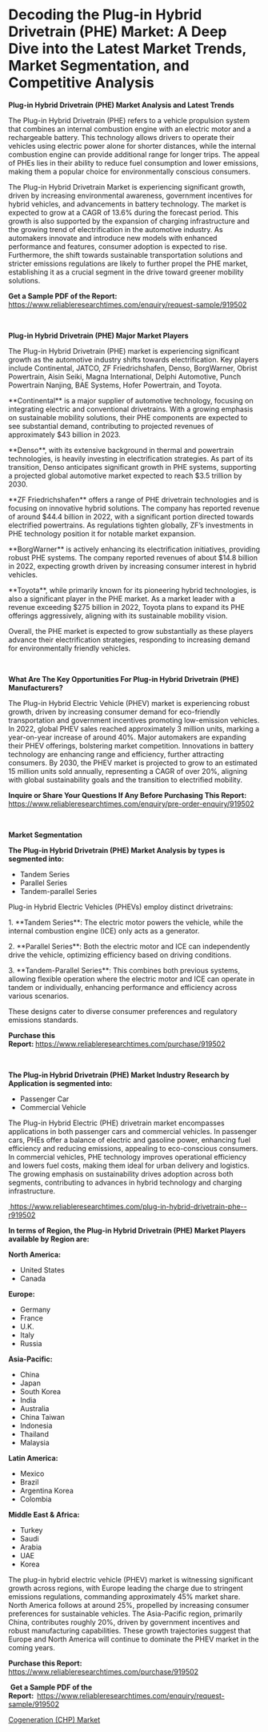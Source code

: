 <p><h1>Decoding the Plug-in Hybrid Drivetrain (PHE) Market: A Deep Dive into the Latest Market Trends, Market Segmentation, and Competitive Analysis</h1></p><p><strong>Plug-in Hybrid Drivetrain (PHE) Market Analysis and Latest Trends</strong></p>
<p><p>The Plug-in Hybrid Drivetrain (PHE) refers to a vehicle propulsion system that combines an internal combustion engine with an electric motor and a rechargeable battery. This technology allows drivers to operate their vehicles using electric power alone for shorter distances, while the internal combustion engine can provide additional range for longer trips. The appeal of PHEs lies in their ability to reduce fuel consumption and lower emissions, making them a popular choice for environmentally conscious consumers.</p><p>The Plug-in Hybrid Drivetrain Market is experiencing significant growth, driven by increasing environmental awareness, government incentives for hybrid vehicles, and advancements in battery technology. The market is expected to grow at a CAGR of 13.6% during the forecast period. This growth is also supported by the expansion of charging infrastructure and the growing trend of electrification in the automotive industry. As automakers innovate and introduce new models with enhanced performance and features, consumer adoption is expected to rise. Furthermore, the shift towards sustainable transportation solutions and stricter emissions regulations are likely to further propel the PHE market, establishing it as a crucial segment in the drive toward greener mobility solutions.</p></p>
<p><strong>Get a Sample PDF of the Report:&nbsp;</strong> <a href="https://www.reliableresearchtimes.com/enquiry/request-sample/919502?utm_campaign=2139&utm_medium=2&utm_source=Github&utm_content=ia&utm_term=14022025&utm_id=plug-in-hybrid-drivetrain-phe">https://www.reliableresearchtimes.com/enquiry/request-sample/919502</a></p>
<p>&nbsp;</p>
<p><strong>Plug-in Hybrid Drivetrain (PHE) Major Market Players</strong></p>
<p><p>The Plug-in Hybrid Drivetrain (PHE) market is experiencing significant growth as the automotive industry shifts towards electrification. Key players include Continental, JATCO, ZF Friedrichshafen, Denso, BorgWarner, Obrist Powertrain, Aisin Seiki, Magna International, Delphi Automotive, Punch Powertrain Nanjing, BAE Systems, Hofer Powertrain, and Toyota.</p><p>**Continental** is a major supplier of automotive technology, focusing on integrating electric and conventional drivetrains. With a growing emphasis on sustainable mobility solutions, their PHE components are expected to see substantial demand, contributing to projected revenues of approximately $43 billion in 2023. </p><p>**Denso**, with its extensive background in thermal and powertrain technologies, is heavily investing in electrification strategies. As part of its transition, Denso anticipates significant growth in PHE systems, supporting a projected global automotive market expected to reach $3.5 trillion by 2030. </p><p>**ZF Friedrichshafen** offers a range of PHE drivetrain technologies and is focusing on innovative hybrid solutions. The company has reported revenue of around $44.4 billion in 2022, with a significant portion directed towards electrified powertrains. As regulations tighten globally, ZF’s investments in PHE technology position it for notable market expansion.</p><p>**BorgWarner** is actively enhancing its electrification initiatives, providing robust PHE systems. The company reported revenues of about $14.8 billion in 2022, expecting growth driven by increasing consumer interest in hybrid vehicles.</p><p>**Toyota**, while primarily known for its pioneering hybrid technologies, is also a significant player in the PHE market. As a market leader with a revenue exceeding $275 billion in 2022, Toyota plans to expand its PHE offerings aggressively, aligning with its sustainable mobility vision.</p><p>Overall, the PHE market is expected to grow substantially as these players advance their electrification strategies, responding to increasing demand for environmentally friendly vehicles.</p></p>
<p>&nbsp;</p>
<p><strong>What Are The Key Opportunities For Plug-in Hybrid Drivetrain (PHE) Manufacturers?</strong></p>
<p><p>The Plug-in Hybrid Electric Vehicle (PHEV) market is experiencing robust growth, driven by increasing consumer demand for eco-friendly transportation and government incentives promoting low-emission vehicles. In 2022, global PHEV sales reached approximately 3 million units, marking a year-on-year increase of around 40%. Major automakers are expanding their PHEV offerings, bolstering market competition. Innovations in battery technology are enhancing range and efficiency, further attracting consumers. By 2030, the PHEV market is projected to grow to an estimated 15 million units sold annually, representing a CAGR of over 20%, aligning with global sustainability goals and the transition to electrified mobility.</p></p>
<p><strong>Inquire or Share Your Questions If Any Before Purchasing This Report:</strong> <a href="https://www.reliableresearchtimes.com/enquiry/pre-order-enquiry/919502?utm_campaign=2139&utm_medium=2&utm_source=Github&utm_content=ia&utm_term=14022025&utm_id=plug-in-hybrid-drivetrain-phe">https://www.reliableresearchtimes.com/enquiry/pre-order-enquiry/919502</a></p>
<p>&nbsp;</p>
<p><strong>Market Segmentation</strong></p>
<p><strong>The Plug-in Hybrid Drivetrain (PHE) Market Analysis by types is segmented into:</strong></p>
<p><ul><li>Tandem Series</li><li>Parallel Series</li><li>Tandem-parallel Series</li></ul></p>
<p><p>Plug-in Hybrid Electric Vehicles (PHEVs) employ distinct drivetrains: </p><p>1. **Tandem Series**: The electric motor powers the vehicle, while the internal combustion engine (ICE) only acts as a generator.</p><p>2. **Parallel Series**: Both the electric motor and ICE can independently drive the vehicle, optimizing efficiency based on driving conditions.</p><p>3. **Tandem-Parallel Series**: This combines both previous systems, allowing flexible operation where the electric motor and ICE can operate in tandem or individually, enhancing performance and efficiency across various scenarios. </p><p>These designs cater to diverse consumer preferences and regulatory emissions standards.</p></p>
<p><strong>Purchase this Report:&nbsp;</strong><a href="https://www.reliableresearchtimes.com/purchase/919502?utm_campaign=2139&utm_medium=2&utm_source=Github&utm_content=ia&utm_term=14022025&utm_id=plug-in-hybrid-drivetrain-phe">https://www.reliableresearchtimes.com/purchase/919502</a></p>
<p>&nbsp;</p>
<p><strong>The Plug-in Hybrid Drivetrain (PHE) Market Industry Research by Application is segmented into:</strong></p>
<p><ul><li>Passenger Car</li><li>Commercial Vehicle</li></ul></p>
<p><p>The Plug-in Hybrid Electric (PHE) drivetrain market encompasses applications in both passenger cars and commercial vehicles. In passenger cars, PHEs offer a balance of electric and gasoline power, enhancing fuel efficiency and reducing emissions, appealing to eco-conscious consumers. In commercial vehicles, PHE technology improves operational efficiency and lowers fuel costs, making them ideal for urban delivery and logistics. The growing emphasis on sustainability drives adoption across both segments, contributing to advances in hybrid technology and charging infrastructure.</p></p>
<p><a href="https://www.reliableresearchtimes.com/plug-in-hybrid-drivetrain-phe--r919502?utm_campaign=2139&utm_medium=2&utm_source=Github&utm_content=ia&utm_term=14022025&utm_id=plug-in-hybrid-drivetrain-phe">&nbsp;https://www.reliableresearchtimes.com/plug-in-hybrid-drivetrain-phe--r919502</a></p>
<p><strong>In terms of Region, the Plug-in Hybrid Drivetrain (PHE) Market Players available by Region are:</strong></p>
<p>
    <p> <strong> North America: </strong>
        <ul>
            <li>United States</li>
            <li>Canada</li>
        </ul>
        </p> 
    <p> <strong> Europe: </strong>
        <ul>
            <li>Germany</li>
            <li>France</li>
            <li>U.K.</li>
            <li>Italy</li>
            <li>Russia</li>
        </ul>
        </p> 
    <p> <strong> Asia-Pacific: </strong>
        <ul>
            <li>China</li>
            <li>Japan</li>
            <li>South Korea</li>
            <li>India</li>
            <li>Australia</li>
            <li>China Taiwan</li>
            <li>Indonesia</li>
            <li>Thailand</li>
            <li>Malaysia</li>
        </ul>
        </p> 
    <p> <strong> Latin America: </strong>
        <ul>
            <li>Mexico</li>
            <li>Brazil</li>
            <li>Argentina Korea</li>
            <li>Colombia</li>
        </ul>
        </p> 
    <p> <strong> Middle East & Africa: </strong>
        <ul>
            <li>Turkey</li>
            <li>Saudi</li>
            <li>Arabia</li>
            <li>UAE</li>
            <li>Korea</li>
        </ul>
    </p>
    </p>
<p><p>The plug-in hybrid electric vehicle (PHEV) market is witnessing significant growth across regions, with Europe leading the charge due to stringent emissions regulations, commanding approximately 45% market share. North America follows at around 25%, propelled by increasing consumer preferences for sustainable vehicles. The Asia-Pacific region, primarily China, contributes roughly 20%, driven by government incentives and robust manufacturing capabilities. These growth trajectories suggest that Europe and North America will continue to dominate the PHEV market in the coming years.</p></p>
<p><strong>Purchase this Report: </strong><a href="https://www.reliableresearchtimes.com/purchase/919502?utm_campaign=2139&utm_medium=2&utm_source=Github&utm_content=ia&utm_term=14022025&utm_id=plug-in-hybrid-drivetrain-phe">https://www.reliableresearchtimes.com/purchase/919502</a></p>
<p>&nbsp;<strong>Get a Sample PDF of the Report:&nbsp;&nbsp;</strong><a href="https://www.reliableresearchtimes.com/enquiry/request-sample/919502?utm_campaign=2139&utm_medium=2&utm_source=Github&utm_content=ia&utm_term=14022025&utm_id=plug-in-hybrid-drivetrain-phe">https://www.reliableresearchtimes.com/enquiry/request-sample/919502</a></p>
<p><strong></strong></p>
<p><p><a href="https://github.com/petbigbeepjn/Market-Research-Report-List-1/blob/main/cogeneration-chp-market.md?utm_campaign=2139&utm_medium=2&utm_source=Github&utm_content=ia&utm_term=14022025&utm_id=plug-in-hybrid-drivetrain-phe">Cogeneration (CHP) Market</a></p></p>